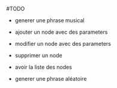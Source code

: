 #TODO
 * generer une phrase musical  

 * ajouter 	un node avec des parameters  
 * modifier 	un node avec des parameters  
 * supprimer 	un node  

 * avoir la liste des nodes  

 * generer une phrase aléatoire